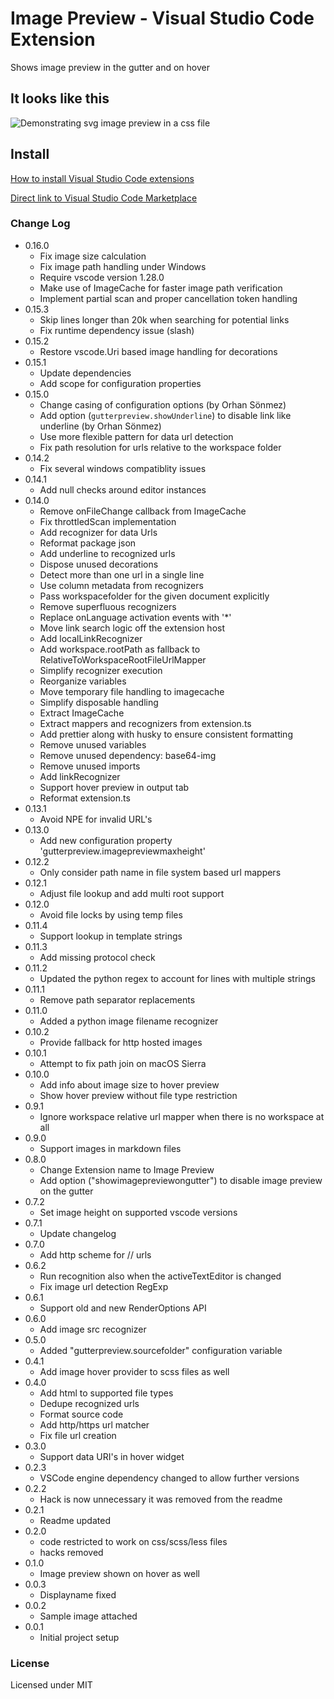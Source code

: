 # Image Preview - Visual Studio Code Extension

Shows image preview in the gutter and on hover

## It looks like this

![Demonstrating svg image preview in a css file](https://raw.githubusercontent.com/kisstkondoros/gutter-preview/master/images/sample.png)

## Install

[How to install Visual Studio Code extensions](https://code.visualstudio.com/docs/editor/extension-gallery)

[Direct link to Visual Studio Code Marketplace](https://marketplace.visualstudio.com/items?itemName=kisstkondoros.vscode-gutter-preview)

### Change Log

-   0.16.0
    -   Fix image size calculation
    -   Fix image path handling under Windows
    -   Require vscode version 1.28.0
    -   Make use of ImageCache for faster image path verification
    -   Implement partial scan and proper cancellation token handling
-   0.15.3
    -   Skip lines longer than 20k when searching for potential links
    -   Fix runtime dependency issue (slash)
-   0.15.2
    -   Restore vscode.Uri based image handling for decorations
-   0.15.1
    -   Update dependencies
    -   Add scope for configuration properties
-   0.15.0
    -   Change casing of configuration options (by Orhan Sönmez)
    -   Add option (`gutterpreview.showUnderline`) to disable link like underline (by Orhan Sönmez)
    -   Use more flexible pattern for data url detection
    -   Fix path resolution for urls relative to the workspace folder
-   0.14.2
    -   Fix several windows compatiblity issues
-   0.14.1
    -   Add null checks around editor instances
-   0.14.0
    -   Remove onFileChange callback from ImageCache
    -   Fix throttledScan implementation
    -   Add recognizer for data Urls
    -   Reformat package json
    -   Add underline to recognized urls
    -   Dispose unused decorations
    -   Detect more than one url in a single line
    -   Use column metadata from recognizers
    -   Pass workspacefolder for the given document explicitly
    -   Remove superfluous recognizers
    -   Replace onLanguage activation events with '\*'
    -   Move link search logic off the extension host
    -   Add localLinkRecognizer
    -   Add workspace.rootPath as fallback to RelativeToWorkspaceRootFileUrlMapper
    -   Simplify recognizer execution
    -   Reorganize variables
    -   Move temporary file handling to imagecache
    -   Simplify disposable handling
    -   Extract ImageCache
    -   Extract mappers and recognizers from extension.ts
    -   Add prettier along with husky to ensure consistent formatting
    -   Remove unused variables
    -   Remove unused dependency: base64-img
    -   Remove unused imports
    -   Add linkRecognizer
    -   Support hover preview in output tab
    -   Reformat extension.ts
-   0.13.1
    -   Avoid NPE for invalid URL's
-   0.13.0
    -   Add new configuration property 'gutterpreview.imagepreviewmaxheight'
-   0.12.2
    -   Only consider path name in file system based url mappers
-   0.12.1
    -   Adjust file lookup and add multi root support
-   0.12.0
    -   Avoid file locks by using temp files
-   0.11.4
    -   Support lookup in template strings
-   0.11.3
    -   Add missing protocol check
-   0.11.2
    -   Updated the python regex to account for lines with multiple strings
-   0.11.1
    -   Remove path separator replacements
-   0.11.0
    -   Added a python image filename recognizer
-   0.10.2
    -   Provide fallback for http hosted images
-   0.10.1
    -   Attempt to fix path join on macOS Sierra
-   0.10.0
    -   Add info about image size to hover preview
    -   Show hover preview without file type restriction
-   0.9.1
    -   Ignore workspace relative url mapper when there is no workspace at all
-   0.9.0
    -   Support images in markdown files
-   0.8.0
    -   Change Extension name to Image Preview
    -   Add option ("showimagepreviewongutter") to disable image preview on the gutter
-   0.7.2
    -   Set image height on supported vscode versions
-   0.7.1
    -   Update changelog
-   0.7.0
    -   Add http scheme for // urls
-   0.6.2
    -   Run recognition also when the activeTextEditor is changed
    -   Fix image url detection RegExp
-   0.6.1
    -   Support old and new RenderOptions API
-   0.6.0
    -   Add image src recognizer
-   0.5.0
    -   Added "gutterpreview.sourcefolder" configuration variable
-   0.4.1
    -   Add image hover provider to scss files as well
-   0.4.0
    -   Add html to supported file types
    -   Dedupe recognized urls
    -   Format source code
    -   Add http/https url matcher
    -   Fix file url creation
-   0.3.0
    -   Support data URI's in hover widget
-   0.2.3
    -   VSCode engine dependency changed to allow further versions
-   0.2.2
    -   Hack is now unnecessary it was removed from the readme
-   0.2.1
    -   Readme updated
-   0.2.0
    -   code restricted to work on css/scss/less files
    -   hacks removed
-   0.1.0
    -   Image preview shown on hover as well
-   0.0.3
    -   Displayname fixed
-   0.0.2
    -   Sample image attached
-   0.0.1
    -   Initial project setup

### License

Licensed under MIT
